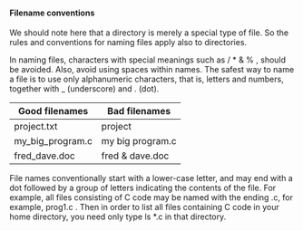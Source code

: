 

#### Filename conventions

We should note here that a directory is merely a special type of file. So the rules and conventions for naming files apply also to directories.

In naming files, characters with special meanings such as / * & % , should be avoided. Also, avoid using spaces within names. The safest way to name a file is to use only alphanumeric characters, that is, letters and numbers, together with _ (underscore) and . (dot).

|**Good filenames**	|**Bad filenames**|
|-------------------|-----------------|
|project.txt|	project|
|my_big_program.c|	my big program.c|
|fred_dave.doc|	fred & dave.doc|

File names conventionally start with a lower-case letter, and may end with a dot followed by a group of letters indicating the contents of the file. For example, all files consisting of C code may be named with the ending .c, for example, prog1.c . Then in order to list all files containing C code in your home directory, you need only type ls *.c in that directory.

